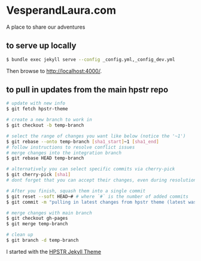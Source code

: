 # VesperandLaura.com
A place to share our adventures

## to serve up locally
```sh
$ bundle exec jekyll serve --config _config.yml,_config_dev.yml
```
Then browse to [http://localhost:4000/](http://localhost:4000/).

## to pull in updates from the main hpstr repo
```sh
# update with new info
$ git fetch hpstr-theme

# create a new branch to work in
$ git checkout -b temp-branch

# select the range of changes you want like below (notice the '~1')
$ git rebase --onto temp-branch [sha1_start]~1 [sha1_end]
# follow instructions to resolve conflict issues
# merge changes into the integration branch
$ git rebase HEAD temp-branch

# alternatively you can select specific commits via cherry-pick
$ git cherry-pick [sha1]
# dont forget that you can accept their changes, even during resolution by using 'git checkout --theirs [filename]'

# After you finish, squash them into a single commit
$ git reset --soft HEAD~# # where `#` is the number of added commits
$ git commit -m "pulling in latest changes from hpstr theme (latest was [sha1])"

# merge changes with main branch
$ git checkout gh-pages
$ git merge temp-branch

# clean up
$ git branch -d temp-branch
```

I started with the [HPSTR Jekyll Theme](https://mademistakes.com/work/hpstr-jekyll-theme/)
